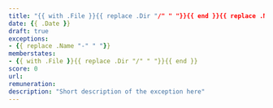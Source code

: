```yaml
---
title: "{{ with .File }}{{ replace .Dir "/" " "}}{{ end }}{{ replace .Name "-" " "}}"
date: {{ .Date }}
draft: true
exceptions:
- {{ replace .Name "-" " "}}
memberstates:
- {{ with .File }}{{ replace .Dir "/" " "}}{{ end }}
score: 0
url: 
remuneration:
description: "Short description of the exception here" 
---
```



